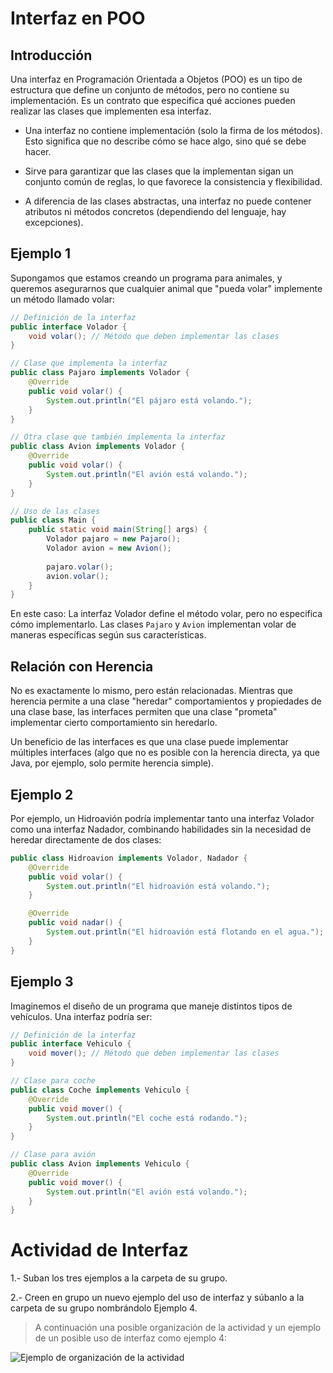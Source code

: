 # Interfaz en POO

## Introducción  

Una interfaz en Programación Orientada a Objetos (POO) es un tipo de estructura que define un conjunto de métodos, pero no contiene su implementación. Es un contrato que especifica qué acciones pueden realizar las clases que implementen esa interfaz.

* Una interfaz no contiene implementación (solo la firma de los métodos). Esto significa que no describe cómo se hace algo, sino qué se debe hacer.

* Sirve para garantizar que las clases que la implementan sigan un conjunto común de reglas, lo que favorece la consistencia y flexibilidad.

* A diferencia de las clases abstractas, una interfaz no puede contener atributos ni métodos concretos (dependiendo del lenguaje, hay excepciones).

## Ejemplo 1
Supongamos que estamos creando un programa para animales, y queremos asegurarnos que cualquier animal que "pueda volar" implemente un método llamado volar:

```java
// Definición de la interfaz
public interface Volador {
    void volar(); // Método que deben implementar las clases
}

// Clase que implementa la interfaz
public class Pajaro implements Volador {
    @Override
    public void volar() {
        System.out.println("El pájaro está volando.");
    }
}

// Otra clase que también implementa la interfaz
public class Avion implements Volador {
    @Override
    public void volar() {
        System.out.println("El avión está volando.");
    }
}

// Uso de las clases
public class Main {
    public static void main(String[] args) {
        Volador pajaro = new Pajaro();
        Volador avion = new Avion();
        
        pajaro.volar();
        avion.volar();
    }
}
```
En este caso:
La interfaz Volador define el método volar, pero no especifica cómo implementarlo.
Las clases `Pajaro` y `Avion` implementan volar de maneras específicas según sus características.

## Relación con Herencia
No es exactamente lo mismo, pero están relacionadas. Mientras que herencia permite a una clase "heredar" comportamientos y propiedades de una clase base, las interfaces permiten que una clase "prometa" implementar cierto comportamiento sin heredarlo.

Un beneficio de las interfaces es que una clase puede implementar múltiples interfaces (algo que no es posible con la herencia directa, ya que Java, por ejemplo, solo permite herencia simple).

## Ejemplo 2

Por ejemplo, un Hidroavión podría implementar tanto una interfaz Volador como una interfaz Nadador, combinando habilidades sin la necesidad de heredar directamente de dos clases:

```java
public class Hidroavion implements Volador, Nadador {
    @Override
    public void volar() {
        System.out.println("El hidroavión está volando.");
    }

    @Override
    public void nadar() {
        System.out.println("El hidroavión está flotando en el agua.");
    }
}
```

## Ejemplo 3

Imaginemos el diseño de un programa que maneje distintos tipos de vehículos. Una interfaz podría ser:

```java
// Definición de la interfaz
public interface Vehiculo {
    void mover(); // Método que deben implementar las clases
}

// Clase para coche
public class Coche implements Vehiculo {
    @Override
    public void mover() {
        System.out.println("El coche está rodando.");
    }
}

// Clase para avión
public class Avion implements Vehiculo {
    @Override
    public void mover() {
        System.out.println("El avión está volando.");
    }
}
```


# Actividad de Interfaz

1.- Suban los tres ejemplos a la carpeta de su grupo.

2.- Creen en grupo un nuevo ejemplo del uso de interfaz y súbanlo a la carpeta de su grupo nombrándolo Ejemplo 4.

> A continuación una posible organización de la actividad y un ejemplo de un posible uso de interfaz como ejemplo 4:

![Ejemplo de organización de la actividad](https://github.com/gerardorosales2222/POO/blob/main/03%20Interfaz/InterfazEjemplos.jpg)
